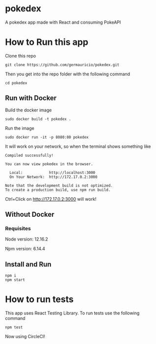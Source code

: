 # pokedex
A pokedex app made with React and consuming PokeAPI

# How to Run this app

Clone this repo
```
git clone https://github.com/germauricio/pokedex.git
```
Then you get into the repo folder with the following command
```
cd pokedex
```

## Run with Docker

Build the docker image 
```
sudo docker build -t pokedex .
```

Run the image
```
sudo docker run -it -p 8080:80 pokedex 
```

It will work on your network, so when the terminal shows something like
```
Compiled successfully!

You can now view pokedex in the browser.

  Local:            http://localhost:3000
  On Your Network:  http://172.17.0.2:3000

Note that the development build is not optimized.
To create a production build, use npm run build.
```

Ctrl+Click on http://172.17.0.2:3000 will work!

## Without Docker

### Requisites

Node version: 12.16.2

Npm version: 6.14.4

## Install and Run
```
npm i
npm start
```

# How to run tests
This app uses React Testing Library. To run tests use the following command
```
npm test
```
Now using CircleCI!
